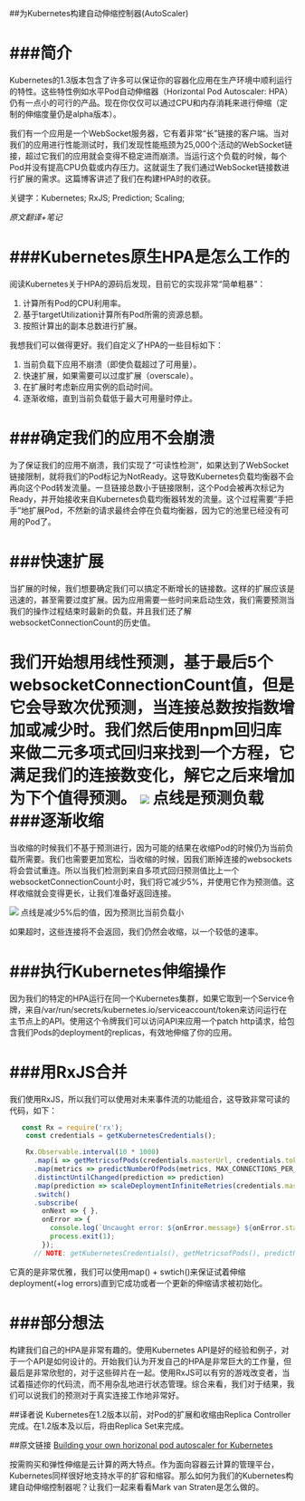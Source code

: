 ##为Kubernetes构建自动伸缩控制器(AutoScaler)

###简介
=========

Kubernetes的1.3版本包含了许多可以保证你的容器化应用在生产环境中顺利运行的特性。这些特性例如水平Pod自动伸缩器（Horizontal Pod Autoscaler: HPA）仍有一点小的可行的产品。现在你仅仅可以通过CPU和内存消耗来进行伸缩（定制的伸缩度量仍是alpha版本）。

我们有一个应用是一个WebSocket服务器，它有着非常“长”链接的客户端。当对我们的应用进行性能测试时，我们发现性能瓶颈为25,000个活动的WebSocket链接，超过它我们的应用就会变得不稳定进而崩溃。当运行这个负载的时候，每个Pod并没有提高CPU负载或内存压力。这就诞生了我们通过WebSocket链接数进行扩展的需求。这篇博客讲述了我们在构建HPA时的收获。

关键字：Kubernetes; RxJS; Prediction; Scaling;

*原文翻译+笔记*

###Kubernetes原生HPA是怎么工作的
=========
阅读Kubernetes关于HPA的源码后发现，目前它的实现非常“简单粗暴”：

1. 计算所有Pod的CPU利用率。
2. 基于targetUtilization计算所有Pod所需的资源总额。
3. 按照计算出的副本总数进行扩展。

我想我们可以做得更好。我们自定义了HPA的一些目标如下：

1. 当前负载下应用不崩溃（即使负载超过了可用量）。
2. 快速扩展，如果需要可以过度扩展（overscale）。
3. 在扩展时考虑新应用实例的启动时间。
4. 逐渐收缩，直到当前负载低于最大可用量时停止。


###确定我们的应用不会崩溃
=========

为了保证我们的应用不崩溃，我们实现了“可读性检测”，如果达到了WebSocket链接限制，就将我们的Pod标记为NotReady。这导致Kubernetes负载均衡器不会再向这个Pod转发流量。一旦链接总数小于链接限制，这个Pod会被再次标记为Ready，并开始接收来自Kubernetes负载均衡器转发的流量。这个过程需要“手把手”地扩展Pod，不然新的请求最终会停在负载均衡器，因为它的池里已经没有可用的Pod了。


###快速扩展
=========

当扩展的时候，我们想要确定我们可以搞定不断增长的链接数。这样的扩展应该是迅速的，甚至需要过度扩展。因为应用需要一些时间来启动生效，我们需要预测当我们的操作过程结束时最新的负载，并且我们还了解websocketConnectionCount的历史值。

我们开始想用线性预测，基于最后5个websocketConnectionCount值，但是它会导致次优预测，当连接总数按指数增加或减少时。我们然后使用npm回归库来做二元多项式回归来找到一个方程，它满足我们的连接数变化，解它之后来增加为下个值得预测。
![](https://github.com/maxwell92/TechTips/blob/master/IntroIdeas/pics/k8s-custom-hpa-scaling-up.png)
点线是预测负载
###逐渐收缩
=========

当收缩的时候我们不基于预测进行，因为可能的结果在收缩Pod的时候仍为当前负载所需要。我们也需要更加宽松，当收缩的时候，因我们断掉连接的websockets将会尝试重连。所以当我们检测到来自多项式回归预测值比上一个websocketConnectionCount小时，我们将它减少5%，并使用它作为预测值。这样收缩就会变得更长，让我们准备好返回连接。

![](https://github.com/maxwell92/TechTips/blob/master/IntroIdeas/pics/k8s-custom-hpa-scaling-down.png)
点线是减少5%后的值，因为预测比当前负载小

如果超时，这些连接将不会返回，我们仍然会收缩，以一个较低的速率。

###执行Kubernetes伸缩操作
=========

因为我们的特定的HPA运行在同一个Kubernetes集群，如果它取到一个Service令牌，来自/var/run/secrets/kubernetes.io/serviceaccount/token来访问运行在主节点上的API。使用这个令牌我们可以访问API来应用一个patch http请求，给包含我们Pods的deployment的replicas，有效地伸缩了你的应用。


###用RxJS合并
=========

我们使用RxJS，所以我们可以使用对未来事件流的功能组合，这导致非常可读的代码，如下：


```javascript
   const Rx = require('rx');
    const credentials = getKubernetesCredentials();

    Rx.Observable.interval(10 * 1000)
      .map(i => getMetricsofPods(credentials.masterUrl, credentials.token))
      .map(metrics => predictNumberOfPods(metrics, MAX_CONNECTIONS_PER_POD))
      .distinctUntilChanged(prediction => prediction)
      .map(prediction => scaleDeploymentInfiniteRetries(credentials.masterUrl, credentials.token, prediction))
      .switch()
      .subscribe(
        onNext => { },
        onError => {
          console.log(`Uncaught error: ${onError.message} ${onError.stack}`);
          process.exit(1);
        });
      // NOTE: getKubernetesCredentials(), getMetricsofPods(), predictNumberOfPods(), scaleDeploymentInfiniteRetries() left out for brevity
```

它真的是非常优雅，我们可以使用map() + swtich()来保证试着伸缩deployment(+log errors)直到它成功或者一个更新的伸缩请求被初始化。

###部分想法
=========

构建我们自己的HPA是非常有趣的。使用Kubernetes API是好的经验和例子，对于一个API是如何设计的。开始我们认为开发自己的HPA是非常巨大的工作量，但最后是非常欣慰的，对于这些碎片在一起。使用RxJS可以有穷的游戏改变者，当试着描述你的代码流，而不用杂乱地进行状态管理。综合来看，我们对于结果，我们可以说我们的预测对于真实连接工作地非常好。


##译者说
Kubernetes在1.2版本以前，对Pod的扩展和收缩由Replica Controller完成。在1.2版本及以后，将由Replica Set来完成。


##原文链接
[Building your own horizonal pod autoscaler for Kubernetes](http://markswanderingthoughts.nl/post/148836326495/building-your-own-horizontal-pod-autoscaler-for)





按需购买和弹性伸缩是云计算的两大特点。作为面向容器云计算的管理平台，Kubernetes同样很好地支持水平的扩容和缩容。那么如何为我们的Kubernetes构建自动伸缩控制器呢？让我们一起来看看Mark van Straten是怎么做的。
